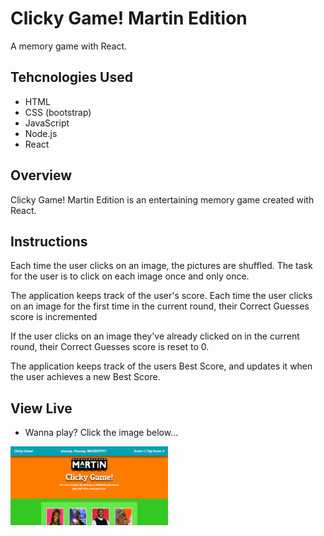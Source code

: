 # Clicky Game! Martin Edition

A memory game with React.

## Tehcnologies Used

- HTML
- CSS (bootstrap)
- JavaScript
- Node.js
- React

## Overview

Clicky Game! Martin Edition is an entertaining memory game created with React.

## Instructions

Each time the user clicks on an image, the pictures are shuffled. The task for the user is to click on each image once and only once.

The application keeps track of the user's score. Each time the user clicks on an image for the first time in the current round, their Correct Guesses score is incremented

If the user clicks on an image they've already clicked on in the current round, their Correct Guesses score is reset to 0.

The application keeps track of the users Best Score, and updates it when the user achieves a new Best Score.

## View Live

- Wanna play? Click the image below...

<a href="https://clicky-game-martin-edition.herokuapp.com/" target="_blank"><img src="https://github.com/Manuel-Padilla/clicky_game/blob/master/public/snapshot.png" alt="Clicky Game! Martin Edition" width="50%" height="50%"></a>
